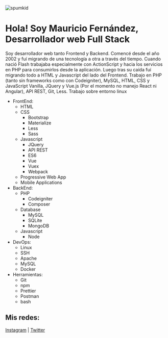 ![spumkid](https://spumkid.com.ar/static/images/logo.png)

# Hola! Soy Mauricio Fernández, Desarrollador web Full Stack

Soy desarrollador web tanto Frontend y Backend. Comencé desde el año 2002 y fuí migrando de una tecnología a otra a través del tiempo. Cuando nació Flash trabajaba especialmente con ActionScript y hacia los servicios en PHP para consumirlos desde la aplicación. Luego tras su caída fuí migrando todo a HTML y Javascript del lado del Frontend. Trabajo en PHP (tanto sin frameworks como con Codeigniter), MySQL, HTML, CSS y JavaScript Vanilla, JQuery y Vue.js (Por el momento no manejo React ni Angular), API REST, Git, Less. Trabajo sobre entorno linux

- FrontEnd:
  - HTML
  - CSS
    - Bootstrap
    - Materialize
    - Less
    - Sass
  - Javascript
    - JQuery
    - API REST
    - ES6
    - Vue
    - Vuex
    - Webpack
  - Progressive Web App
  - Mobile Applications
- BackEnd:
  - PHP
    - Codeigniter
    - Composer
  - Database
    - MySQL
    - SQLite
    - MongoDB
  - Javascript
    - Node
- DevOps:
  - Linux
  - SSH
  - Apache
  - MySQL
  - Docker
- Herramientas:
  - Git
  - npm
  - Prettier
  - Postman
  - bash

## Mis redes:

[Instagram](https://www.instagram.com/mauricio.spumkid) | [Twitter](https://twitter.com/spumkid)
